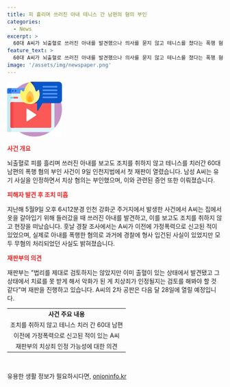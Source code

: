 ```yaml
---
title: 피 흘리며 쓰러진 아내 테니스 간 남편의 혐의 부인
categories:
  - News
excerpt: >
  60대 A씨가 뇌출혈로 쓰러진 아내를 발견했으나 의사를 묻지 않고 테니스를 쳤다는 폭행 혐의를 부인했다. 이전에 가정폭력으로 신고된 적이 있는 A씨는 이번 사건과 관련해 치상 혐의를 부인하며, 아내의 상태를 인지하지 못했다는 주장이다. 그러나 변호인은 출혈 상태를 고려해 치상죄를 검토해야 한다고 주장했다. A씨는 2차 공판을 앞두고 있다.
feature_text: >
  60대 A씨가 뇌출혈로 쓰러진 아내를 발견했으나 의사를 묻지 않고 테니스를 쳤다는 폭행 혐의를 부인했다. 이전에 가정폭력으로 신고된 적이 있는 A씨는 이번 사건과 관련해 치상 혐의를 부인하며, 아내의 상태를 인지하지 못했다는 주장이다. 그러나 변호인은 출혈 상태를 고려해 치상죄를 검토해야 한다고 주장했다. A씨는 2차 공판을 앞두고 있다.
image: '/assets/img/newspaper.png'
---
```


<p><img src="/assets/img/news.png" alt="rentncar 속보" /></p>

<p><b><span style="color: #ee2323;">사건 개요</span></b></p>

<p data-ke-size="size16">뇌출혈로 피를 흘리며 쓰러진 아내를 보고도 조치를 취하지 않고 테니스를 치러간 60대 남편의 폭행 혐의 부인 사건이 9일 인천지법에서 첫 재판이 열렸습니다. 남성 A씨는 유기 사실을 인정하면서 치상 혐의는 부인했으며, 이와 관련된 증언 또한 이뤄졌습니다.</p>

<p><b><span style="color: #ee2323;">피해자 발견 후 조치 미흡</span></b></p>

<p data-ke-size="size16">지난해 5월9일 오후 6시12분경 인천 강화군 주거지에서 발생한 사건에서 A씨는 집에서 옷을 갈아입기 위해 들러갔을 때 쓰러진 아내를 발견하고, 이를 보고도 조치를 취하지 않고 현장을 떠났습니다. 훗날 경찰 조사에서는 A씨가 이전에 가정폭력으로 신고된 적이 있었으며, 실제로 아내를 폭행한 혐의로 과거에 경찰에 형사 입건된 사실이 있었지만 모두 무혐의 처리되었던 사실도 밝혀졌습니다.</p>

<p><b><span style="color: #ee2323;">재판부의 의견</span></b></p>

<p data-ke-size="size16">재판부는 "법리를 제대로 검토하지는 않았지만 이미 출혈이 있는 상태에서 발견됐고 그 상태에서 치료를 못 받게 해서 악화가 된 게 치상죄가 인정될지는 검토를 해봐야 할 것 같다"며 재판을 진행하고 있습니다. A씨의 2차 공판은 다음 달 28일에 열릴 예정입니다.</p>

<table>
  <tr>
    <td style="text-align: center; height: 17px;"><b>사건 주요 내용</b></td>
  </tr>
  <tr>
    <td style="text-align: center; height: 17px;">조치를 취하지 않고 테니스 치러 간 60대 남편</td>
  </tr>
  <tr>
    <td style="text-align: center; height: 17px;">이전에 가정폭력으로 신고된 적이 있는 A씨</td>
  </tr>
  <tr>
    <td style="text-align: center; height: 17px;">재판부의 치상죄 인정 가능성에 대한 의견</td>
  </tr>
</table>

<p data-ke-size="size16">&nbsp;</p>
유용한 생활 정보가 필요하시다면, <a href="https://onioninfo.kr" rel="dofollow">onioninfo.kr</a>


